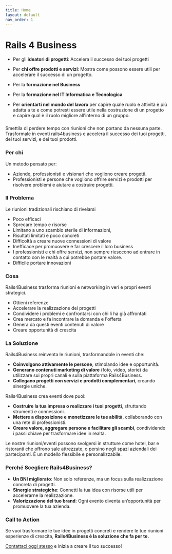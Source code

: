 ```yaml
---
title: Home
layout: default
nav_order: 1
---
```


# Rails 4 Business 

- Per gli **ideatori di progetti**: Accelera il successo dei tuoi progetti

- Per **chi offre prodotti e servizi**: Mostra come possono essere utili per accelerare il successo di un progetto.

- Per la **formazione nel Business**

- Per la **formazione nel IT Informatica e Tecnologica** 

- Per **orientarti nel mondo del lavoro** per capire quale ruolo e attività è più adatta a te e come potresti essere utile nella costruzione di un progetto e capire qual è il ruolo migliore all'interno di un gruppo.

### 

Smettila di perdere tempo con riunioni che non portano da nessuna parte. 
Trasformale in eventi rails4business e accelera il successo dei tuoi progetti, dei tuoi servizi, e dei tuoi prodotti.

### Per chi 

Un metodo pensato per:
- Aziende, professionisti e visionari che vogliono creare progetti.
- Professionisti e persone che vogliono offrire servizi e prodotti per risolvere problemi e aiutare a costruire progetti.

### Il Problema

Le riunioni tradizionali rischiano di rivelarsi
- Poco efficaci
- Sprecare tempo e risorse
- Limitano a uno scambio sterile di informazioni, 
- Risultati limitati e poco concreti
- Difficoltà a creare nuove connessioni di valore 
- Inefficace per promuovere e far crescere il loro business
- I professionisti e chi offre servizi, non sempre riesccono ad entrare in contatto con le realtà a cui potrebbe portare valore.
- Difficile portare innovazioni

### Cosa

Rails4Business trasforma riunioni e networking in veri e propri eventi strategici.

- Ottieni referenze
- Accelerare la realizzazione dei progetti
- Condividere i problemi e confrontarsi con chi li ha già affrontati
- Crea mercato e fa incontrare la domanda e l'offerta
- Genera da questi eventi contenuti di valore 
- Creare opportunità di crescita

### La Soluzione
Rails4Business reinventa le riunioni, trasformandole in eventi che:
- **Coinvolgono attivamente le persone**, stimolando idee e opportunità.
- **Generano contenuti marketing di valore** (foto, video, storie) da utilizzare sui propri canali e sulla piattaforma Rails4Business.
- **Collegano progetti con servizi e prodotti complementari**, creando sinergie uniche.

Rails4Business crea eventi dove puoi:
- **Costruire la tua impresa o realizzare i tuoi progetti**, sfruttando strumenti e connessioni.
- **Mettere a disposizione e monetizzare le tue abilità**, collaborando con una rete di professionisti.
- **Creare valore, aggregare persone e facilitare gli scambi**, condividendo i passi chiave per trasformare idee in realtà.

Le nostre riunioni/eventi possono svolgersi in strutture come hotel, bar e ristoranti che offrono sale attrezzate, o persino negli spazi aziendali dei partecipanti. È un modello flessibile e personalizzabile.

### Perché Scegliere Rails4Business?
- **Un BNI migliorato**: Non solo referenze, ma un focus sulla realizzazione concreta di progetti.
- **Sinergie strategiche**: Connetti la tua idea con risorse utili per accelerarne la realizzazione.
- **Valorizzazione del tuo brand**: Ogni evento diventa un’opportunità per promuovere la tua azienda.

### Call to Action
Se vuoi trasformare le tue idee in progetti concreti e rendere le tue riunioni esperienze di crescita, **Rails4Business è la soluzione che fa per te.**

[Contattaci oggi stesso](https://www.instagram.com/rails4business/) e inizia a creare il tuo successo!
